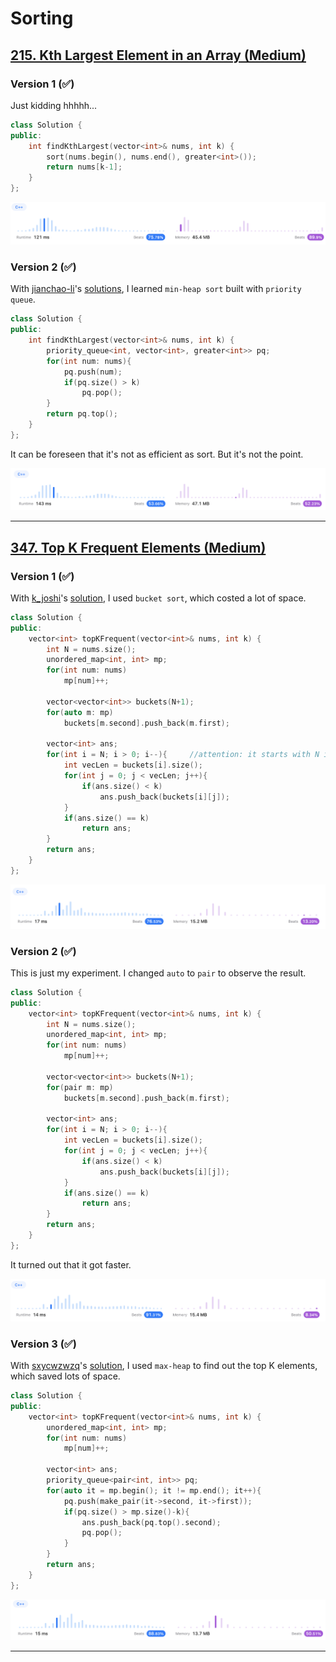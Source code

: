 # Sorting

## [215. Kth Largest Element in an Array (Medium)](https://leetcode.com/problems/kth-largest-element-in-an-array/)

### Version 1 (✅)

Just kidding hhhhh...

```c++
class Solution {
public:
    int findKthLargest(vector<int>& nums, int k) {
        sort(nums.begin(), nums.end(), greater<int>());
        return nums[k-1];
    }
};
```

![image-20230112150142174](Pictures/215-1.png)



### Version 2 (✅)

With [jianchao-li](https://leetcode.com/jianchao-li/)'s [solutions](https://leetcode.com/problems/kth-largest-element-in-an-array/solutions/60309/c-stl-partition-and-heapsort/), I learned `min-heap sort` built with `priority queue`.

```c++
class Solution {
public:
    int findKthLargest(vector<int>& nums, int k) {
        priority_queue<int, vector<int>, greater<int>> pq;
        for(int num: nums){
            pq.push(num);
            if(pq.size() > k)
                pq.pop();
        }
        return pq.top();
    }
};
```

It can be foreseen that it's not as efficient as sort. But it's not the point.

![image-20230112150142174](Pictures/215-2.png)

----

## [347. Top K Frequent Elements (Medium)](https://leetcode.com/problems/top-k-frequent-elements/)

### Version 1 (✅)

With [k_joshi](https://leetcode.com/k_joshi/)'s [solution](https://leetcode.com/problems/top-k-frequent-elements/solutions/1927997/easy-and-simple-c-code-bucket-sort-o-n-linear-time-complexity/), I used `bucket sort`, which costed a lot of space.

```c++
class Solution {
public:
    vector<int> topKFrequent(vector<int>& nums, int k) {
        int N = nums.size();
        unordered_map<int, int> mp;
        for(int num: nums)
            mp[num]++;
        
        vector<vector<int>> buckets(N+1);
        for(auto m: mp)
            buckets[m.second].push_back(m.first);
        
        vector<int> ans;
        for(int i = N; i > 0; i--){		//attention: it starts with N instead of N-1
            int vecLen = buckets[i].size();
            for(int j = 0; j < vecLen; j++){
                if(ans.size() < k)
                    ans.push_back(buckets[i][j]);
            }
            if(ans.size() == k)
                return ans;
        }
        return ans;
    }
};
```

![image-20230112150142174](Pictures/347-1.png)



### Version 2 (✅)

This is just my experiment. I changed `auto` to `pair` to observe the result. 

```c++
class Solution {
public:
    vector<int> topKFrequent(vector<int>& nums, int k) {
        int N = nums.size();
        unordered_map<int, int> mp;
        for(int num: nums)
            mp[num]++;
        
        vector<vector<int>> buckets(N+1);
        for(pair m: mp)
            buckets[m.second].push_back(m.first);
        
        vector<int> ans;
        for(int i = N; i > 0; i--){
            int vecLen = buckets[i].size();
            for(int j = 0; j < vecLen; j++){
                if(ans.size() < k)
                    ans.push_back(buckets[i][j]);
            }
            if(ans.size() == k)
                return ans;
        }
        return ans;
    }
};
```

It turned out that it got faster.

![image-20230112150142174](Pictures/347-2.png)



### Version 3 (✅)

With [sxycwzwzq](https://leetcode.com/sxycwzwzq/)'s [solution](https://leetcode.com/problems/top-k-frequent-elements/solutions/81624/c-o-n-log-n-k-unordered-map-and-priority-queue-maxheap-solution/), I used `max-heap` to find out the top K elements, which saved lots of space.

```c++
class Solution {
public:
    vector<int> topKFrequent(vector<int>& nums, int k) {
        unordered_map<int, int> mp;
        for(int num: nums)
            mp[num]++;
        
        vector<int> ans;
        priority_queue<pair<int, int>> pq;
        for(auto it = mp.begin(); it != mp.end(); it++){
            pq.push(make_pair(it->second, it->first));
            if(pq.size() > mp.size()-k){
                ans.push_back(pq.top().second);
                pq.pop();
            }
        }
        return ans;
    }
};
```

![image-20230112150142174](Pictures/347-3.png)

----

